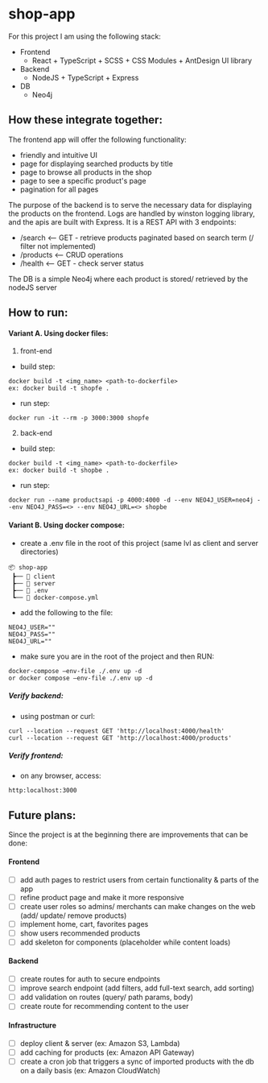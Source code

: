 # shop-app
For this project I am using the following stack:
* Frontend
  * React + TypeScript + SCSS + CSS Modules + AntDesign UI library
* Backend
  * NodeJS + TypeScript + Express
* DB
  * Neo4j

## How these integrate together:
The frontend app will offer the following functionality:
* friendly and intuitive UI
* page for displaying searched products by title
* page to browse all products in the shop
* page to see a specific product's page
* pagination for all pages

The purpose of the backend is to serve the necessary data for displaying the products on the frontend. Logs are handled by winston logging library, and the apis are built with Express. It is a REST API with 3 endpoints:
* /search   <-- GET - retrieve products paginated based on search term (/ filter not implemented)
* /products <-- CRUD operations
* /health   <-- GET - check server status

The DB is a simple Neo4j where each product is stored/ retrieved by the nodeJS server

## How to run:
#### Variant A. Using docker files:
1. front-end
* build step:
```
docker build -t <img_name> <path-to-dockerfile>
ex: docker build -t shopfe .
```
* run step:
```
docker run -it --rm -p 3000:3000 shopfe
```
2. back-end
* build step:
```
docker build -t <img_name> <path-to-dockerfile>
ex: docker build -t shopbe .
```
* run step:
```
docker run --name productsapi -p 4000:4000 -d --env NEO4J_USER=neo4j --env NEO4J_PASS=<> --env NEO4J_URL=<> shopbe
```

#### Variant B. Using docker compose:
* create a .env file in the root of this project (same lvl as client and server directories)
```
📦 shop-app
 ┣── 📂 client
 ┣── 📂 server
 ┣── 📜 .env
 ┗── 📜 docker-compose.yml
```
* add the following to the file:
```
NEO4J_USER=""
NEO4J_PASS=""
NEO4J_URL=""
```
* make sure you are in the root of the project and then RUN:
```
docker-compose —env-file ./.env up -d 
or docker compose —env-file ./.env up -d
```
##### Verify backend:
* using postman or curl:
```
curl --location --request GET 'http://localhost:4000/health'
curl --location --request GET 'http://localhost:4000/products'
```
##### Verify frontend:
* on any browser, access:
```
http:localhost:3000
```

## Future plans:
Since the project is at the beginning there are improvements that can be done:
#### Frontend
- [ ] add auth pages to restrict users from certain functionality & parts of the app
- [ ] refine product page and make it more responsive
- [ ] create user roles so admins/ merchants can make changes on the web (add/ update/ remove products)
- [ ] implement home, cart, favorites pages
- [ ] show users recommended products
- [ ] add skeleton for components (placeholder while content loads)

#### Backend
- [ ] create routes for auth to secure endpoints
- [ ] improve search endpoint (add filters, add full-text search, add sorting)
- [ ] add validation on routes (query/ path params, body)
- [ ] create route for recommending content to the user

#### Infrastructure
- [ ] deploy client & server (ex: Amazon S3, Lambda)
- [ ] add caching for products (ex: Amazon API Gateway)
- [ ] create a cron job that triggers a sync of imported products with the db on a daily basis (ex: Amazon CloudWatch)
